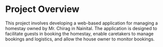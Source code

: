 # Project Overview
This project involves developing a web-based application for managing a homestay owned by Mr. Chirag in Nainital. The application is designed to facilitate guests in booking the homestay, enable caretakers to manage bookings and logistics, and allow the house owner to monitor bookings.


